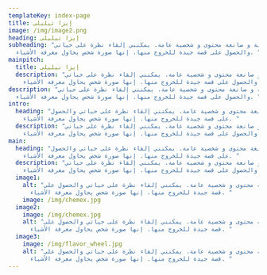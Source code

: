```yaml
---
templateKey: index-page
title: إيزا تيليلى
image: /img/image2.png
heading: إيزا تيليلى
subheading: "كاتبة و صانعة محتوى و شخصية عامة. يمكنني إلقاء نظرة على حياتي
  والحصول على قصة جيدة للخروج منها. إنها صورة شخص يحاول معرفة الأشياء. "
mainpitch:
  title: إيزا تيليلى
  description: "كاتبة و صانعة محتوى و شخصية عامة. يمكنني إلقاء نظرة على حياتي
    والحصول على قصة جيدة للخروج منها. إنها صورة شخص يحاول معرفة الأشياء. "
description: "كاتبة و صانعة محتوى و شخصية عامة. يمكنني إلقاء نظرة على حياتي
  والحصول على قصة جيدة للخروج منها. إنها صورة شخص يحاول معرفة الأشياء. "
intro:
  heading: "كاتبة و صانعة محتوى و شخصية عامة. يمكنني إلقاء نظرة على حياتي والحصول
    على قصة جيدة للخروج منها. إنها صورة شخص يحاول معرفة الأشياء. "
  description: "كاتبة و صانعة محتوى و شخصية عامة. يمكنني إلقاء نظرة على حياتي
    والحصول على قصة جيدة للخروج منها. إنها صورة شخص يحاول معرفة الأشياء. "
main:
  heading: "كاتبة و صانعة محتوى و شخصية عامة. يمكنني إلقاء نظرة على حياتي والحصول
    على قصة جيدة للخروج منها. إنها صورة شخص يحاول معرفة الأشياء. "
  description: "كاتبة و صانعة محتوى و شخصية عامة. يمكنني إلقاء نظرة على حياتي
    والحصول على قصة جيدة للخروج منها. إنها صورة شخص يحاول معرفة الأشياء. "
  image1:
    alt: "كاتبة و صانعة محتوى و شخصية عامة. يمكنني إلقاء نظرة على حياتي والحصول على
      قصة جيدة للخروج منها. إنها صورة شخص يحاول معرفة الأشياء. "
    image: /img/chemex.jpg
  image2:
    image: /img/chemex.jpg
    alt: "كاتبة و صانعة محتوى و شخصية عامة. يمكنني إلقاء نظرة على حياتي والحصول على
      قصة جيدة للخروج منها. إنها صورة شخص يحاول معرفة الأشياء. "
  image3:
    image: /img/flavor_wheel.jpg
    alt: "كاتبة و صانعة محتوى و شخصية عامة. يمكنني إلقاء نظرة على حياتي والحصول على
      قصة جيدة للخروج منها. إنها صورة شخص يحاول معرفة الأشياء. "
---
```

